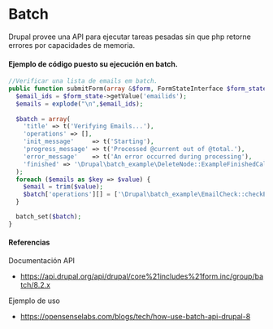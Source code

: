 Batch
===

Drupal provee una API para ejecutar tareas pesadas sin que php retorne errores por capacidades de memoria.


#### Ejemplo de código puesto su ejecución en batch.
```php
//Verificar una lista de emails em batch.
public function submitForm(array &$form, FormStateInterface $form_state) {
  $email_ids = $form_state->getValue('emailids');
  $emails = explode("\n",$email_ids);
    
  $batch = array(
    'title' => t('Verifying Emails...'),
    'operations' => [],
    'init_message'     => t('Starting'),
    'progress_message' => t('Processed @current out of @total.'),
    'error_message'    => t('An error occurred during processing'),
    'finished' => '\Drupal\batch_example\DeleteNode::ExampleFinishedCallback',
  );
  foreach ($emails as $key => $value) {
    $email = trim($value);
    $batch['operations'][] = ['\Drupal\batch_example\EmailCheck::checkEmailExample',[$email]];
  }

  batch_set($batch);
}
```

#### Referencias
Documentación API
- https://api.drupal.org/api/drupal/core%21includes%21form.inc/group/batch/8.2.x

Ejemplo de uso
- https://opensenselabs.com/blogs/tech/how-use-batch-api-drupal-8